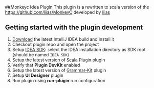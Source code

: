 ##Monkeyc Idea Plugin
This plugin is a rewritten to scala version of the https://github.com/liias/MonkeyC developed by [liias](https://github.com/liias)

## Getting started with the plugin development
1. [Download](http://www.jetbrains.com/idea/download/) the latest IntelliJ IDEA build and install it
1. Checkout plugin repo and open the project
1. Setup [IDEA SDK](http://www.jetbrains.org/intellij/sdk/docs/basics/getting_started/setting_up_environment.html):
select the IDEA installation directory as SDK root (should be named ```IDEA SDK```)
1. Setup the latest version of [Scala Plugin](https://github.com/JetBrains/intellij-scala) plugin
1. Verify that **Plugin DevKit** enabled
1. Setup the latest version of [Grammar-Kit](https://github.com/JetBrains/Grammar-Kit) plugin
1. Setup **UI Designer** plugin
1. Run plugin using **run-plugin** run configuration

